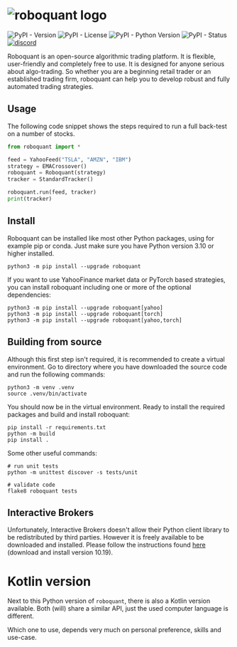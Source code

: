 
# ![roboquant logo](https://github.com/neurallayer/roboquant.py/raw/main/docs/roboquant_header.png)

![PyPI - Version](https://img.shields.io/pypi/v/roboquant)
![PyPI - License](https://img.shields.io/pypi/l/roboquant)
![PyPI - Python Version](https://img.shields.io/pypi/pyversions/roboquant)
![PyPI - Status](https://img.shields.io/pypi/status/roboquant)
[![discord](https://img.shields.io/discord/954650958300856340?label=discord)](https://discord.com/channels/954650958300856340/954650958300856343)

Roboquant is an open-source algorithmic trading platform. It is flexible, user-friendly and completely free to use. It is designed for anyone serious about algo-trading. So whether you are a beginning retail trader or an established trading firm, roboquant can help you to develop robust and fully automated trading strategies.

## Usage
The following code snippet shows the steps required to run a full back-test on a number of stocks.

```python
from roboquant import *

feed = YahooFeed("TSLA", "AMZN", "IBM")
strategy = EMACrossover()
roboquant = Roboquant(strategy)
tracker = StandardTracker()

roboquant.run(feed, tracker)
print(tracker)
```

## Install
Roboquant can be installed like most other Python packages, using for example pip or conda. Just make sure you have Python version 3.10 or higher installed.

```shell
python3 -m pip install --upgrade roboquant
```

If you want to use YahooFinance market data or PyTorch based strategies, you can install roboquant including one or more of the optional dependencies:

```shell
python3 -m pip install --upgrade roboquant[yahoo]
python3 -m pip install --upgrade roboquant[torch]
python3 -m pip install --upgrade roboquant[yahoo,torch]
```

## Building from source
Although this first step isn't required, it is recommended to create a virtual environment. Go to directory where you have downloaded the source code and run the following commands:

```shell
python3 -m venv .venv
source .venv/bin/activate
```

You should now be in the virtual environment. Ready to install the required packages and build and install roboquant:

```shell
pip install -r requirements.txt
python -m build
pip install .
```

Some other useful commands:

```shell
# run unit tests
python -m unittest discover -s tests/unit 

# validate code
flake8 roboquant tests
```


## Interactive Brokers
Unfortunately, Interactive Brokers doesn't allow their Python client library to be redistributed by third parties. However it is freely available to be downloaded and installed. Please follow the instructions found [here](https://ibkrcampus.com/ibkr-quant-news/interactive-brokers-python-api-native-a-step-by-step-guide/) (download and install version 10.19).  

# Kotlin version
Next to this Python version of `roboquant`, there is also a Kotlin version available. Both (will) share a similar API, just the used computer language is different.

Which one to use, depends very much on personal preference, skills and use-case.
